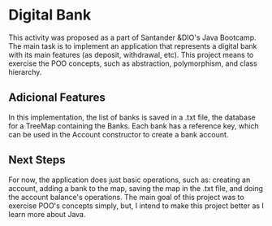 # Digital Bank
This activity was proposed as a part of Santander &DIO's Java Bootcamp. The main task is to implement an application that represents a digital bank with its main features (as deposit, withdrawal, etc).
This project means to exercise the POO concepts, such as abstraction, polymorphism, and class hierarchy.

## Adicional Features
In this implementation, the list of banks is saved in a .txt file, the database for a TreeMap containing the Banks. Each bank has a reference key, which can be used in the Account constructor to create a bank account. 

## Next Steps
For now, the application does just basic operations, such as: creating an account, adding a bank to the map, saving the map in the .txt file, and doing the account balance's operations. The main goal of this project was to exercise POO's concepts simply, but, I intend to make this project better as I learn more about Java. 
